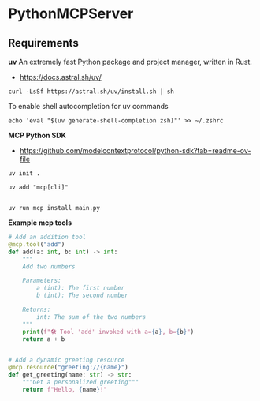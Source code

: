 # PythonMCPServer

## Requirements

**uv**
An extremely fast Python package and project manager, written in Rust.
- https://docs.astral.sh/uv/


```
curl -LsSf https://astral.sh/uv/install.sh | sh
```

To enable shell autocompletion for uv commands

```shell
echo 'eval "$(uv generate-shell-completion zsh)"' >> ~/.zshrc
```


**MCP Python SDK**

- https://github.com/modelcontextprotocol/python-sdk?tab=readme-ov-file



```shell
uv init .

uv add "mcp[cli]"


uv run mcp install main.py
```


**Example mcp tools**

```python
# Add an addition tool
@mcp.tool("add")
def add(a: int, b: int) -> int:
    """
    Add two numbers

    Parameters:
        a (int): The first number
        b (int): The second number

    Returns:
        int: The sum of the two numbers
    """
    print(f"🛠️ Tool 'add' invoked with a={a}, b={b}")
    return a + b


# Add a dynamic greeting resource
@mcp.resource("greeting://{name}")
def get_greeting(name: str) -> str:
    """Get a personalized greeting"""
    return f"Hello, {name}!"
```